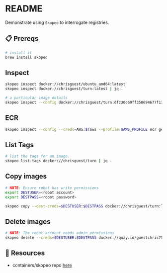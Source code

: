 # README

Demonstrate using `Skopeo` to interrogate registries.  

## 📋 Prereqs

```sh
# install it
brew install skopeo
```

## Inspect

```sh
skopeo inspect docker://chrisguest/ubuntu_amd64:latest 
skopeo inspect docker://chrisguest/turn:latest | jq .   

# a particular image details
skopeo inspect --config docker://chrisguest/turn:dfc30c69ff350694677f1372c4845b6a6cfd7e6d
```

## ECR

```sh
skopeo inspect --config --creds=AWS:$(aws --profile $AWS_PROFILE ecr get-login-password --region $AWS_REGION) docker://xxxxxxxx.dkr.ecr.${AWS_REGION}.amazonaws.com/myecrimage:latest | jq .
```

## List Tags

```sh
# list the tags for an image. 
skopeo list-tags docker://chrisguest/turn | jq .
```

## Copy images

```sh
# NOTE: Ensure robot has write permissions
export DESTUSER=<robot account>
export DESTPASS=<robot password>

skopeo copy --dest-creds=$DESTUSER:$DESTPASS docker://chrisguest/turn:latest docker://quay.io/guestchris75/turn:latest
```

## Delete images

```sh
# NOTE: The robot account needs admin permissions 
skopeo delete --creds=$DESTUSER:$DESTPASS docker://quay.io/guestchris75/turn:latest
```

## 👀 Resources

* containers/skopeo repo [here](https://github.com/containers/skopeo)  
